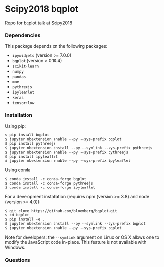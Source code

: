 # Scipy2018 bqplot
Repo for bqplot talk at Scipy2018

### Dependencies

This package depends on the following packages:

- `ipywidgets` (version >= 7.0.0)
- `bqplot` (version > 0.10.4)
- `scikit-learn`
- `numpy`
- `pandas`
- `mne`
- `pythreejs`
- `ipyleaflet`
- `keras`
- `tensorflow`


### Installation

Using pip:

```
$ pip install bqplot
$ jupyter nbextension enable --py --sys-prefix bqplot
$ pip install pythreejs
$ jupyter nbextension install --py --symlink --sys-prefix pythreejs
$ jupyter nbextension enable --py --sys-prefix pythreejs
$ pip install ipyleaflet
$ jupyter nbextension enable --py --sys-prefix ipyleaflet  
```

Using conda

```
$ conda install -c conda-forge bqplot
$ conda install -c conda-forge pythreejs
$ conda install -c conda-forge ipyleaflet
```

For a development installation (requires npm (version >= 3.8) and node (version >= 4.0)):

```
$ git clone https://github.com/bloomberg/bqplot.git
$ cd bqplot
$ pip install -e .
$ jupyter nbextension install --py --symlink --sys-prefix bqplot
$ jupyter nbextension enable --py --sys-prefix bqplot
```

Note for developers: the `--symlink` argument on Linux or OS X allows one to
modify the JavaScript code in-place. This feature is not available
with Windows.

### Questions
